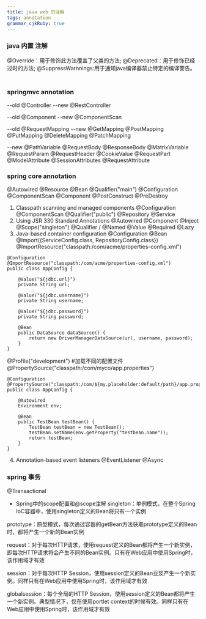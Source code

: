 ```yaml
---
title: java web 的注解 
tags: annotation
grammar_cjkRuby: true
---
```


### java 内置 注解
@Override：用于修饰此方法覆盖了父类的方法;
@Deprecated：用于修饰已经过时的方法;
@SuppressWarnnings:用于通知java编译器禁止特定的编译警告。
　　　　
### springmvc annotation
--old
@Controller
--new
@RestController

--old
@Component
--new
@ComponentScan

--old
@RequestMapping
--new
@GetMapping
@PostMapping
@PutMapping
@DeleteMapping
@PatchMapping

--new
@PathVariable
@RequestBody
@ResponseBody
@MatrixVariable
@RequestParam
@RequestHeader
@CookieValue
@RequestPart
@ModelAttribute
@SessionAttributes
@RequestAttribute

### spring core annotation
@Autowired
@Resource
@Bean
@Qualifier("main")
@Configuration
@ComponentScan
@Component
@PostConstruct
@PreDestroy

 1. Classpath scanning and managed components
@Configuration
@ComponentScan
@Qualifier("public")
@Repository
@Service
 2.  Using JSR 330 Standard Annotations
@Autowired
@Component
@Inject
@Scope("singleton")
@Qualifier / @Named
@Value
@Required
@Lazy
 3. Java-based container configuration
@Configuration
@Bean
@Import({ServiceConfig.class, RepositoryConfig.class})
@ImportResource("classpath:/com/acme/properties-config.xml")
```
@Configuration
@ImportResource("classpath:/com/acme/properties-config.xml")
public class AppConfig {

    @Value("${jdbc.url}")
    private String url;

    @Value("${jdbc.username}")
    private String username;

    @Value("${jdbc.password}")
    private String password;

    @Bean
    public DataSource dataSource() {
        return new DriverManagerDataSource(url, username, password);
    }
}
```
@Profile("development") #加载不同的配置文件
@PropertySource("classpath:/com/myco/app.properties") 
```
@Configuration
@PropertySource("classpath:/com/${my.placeholder:default/path}/app.properties")
public class AppConfig {

    @Autowired
    Environment env;

    @Bean
    public TestBean testBean() {
        TestBean testBean = new TestBean();
        testBean.setName(env.getProperty("testbean.name"));
        return testBean;
    }
}
```

 4. Annotation-based event listeners
@EventListener
@Async

### spring 事务
@Transactional

 - Spring中的scope配置和@scope注解
singleton：单例模式，在整个Spring IoC容器中，使用singleton定义的Bean将只有一个实例

prototype：原型模式，每次通过容器的getBean方法获取prototype定义的Bean时，都将产生一个新的Bean实例

request：对于每次HTTP请求，使用request定义的Bean都将产生一个新实例，即每次HTTP请求将会产生不同的Bean实例。只有在Web应用中使用Spring时，该作用域才有效

session：对于每次HTTP Session，使用session定义的Bean豆浆产生一个新实例。同样只有在Web应用中使用Spring时，该作用域才有效

globalsession：每个全局的HTTP Session，使用session定义的Bean都将产生一个新实例。典型情况下，仅在使用portlet context的时候有效。同样只有在Web应用中使用Spring时，该作用域才有效
